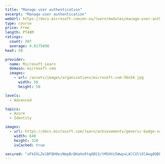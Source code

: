 ```yaml
---
title: "Manage user authentication"
excerpt: "Manage user authentication"
webUrl: https://docs.microsoft.com/en-us/learn/modules/manage-user-authentication/
type: course
price: Free
length: PT48M
ratings:
  count: 307
  average: 4.8175898
heat: 50

provider:
  name: Microsoft Learn
  domain: microsoft.com
  images:
    - url: /assets/images/organizations/microsoft.com-50x50.jpg
      width: 50
      height: 50

levels:
  - Advanced

topics:
  - Azure
  - Identity

images:
  - url: https://docs.microsoft.com/learn/achievements/generic-badge-social.png
    width: 640
    height: 320
    isCached: true

secured: "xFkGSLZe1BFQH8ezNmpBrQHaHsRtqABS3/tM5HVz5WwpsLAlCUltOlAwg8QBFD9WkIrdgwxlMvjR8bQdiSnYCja6wrFA721CW0iRk5unJHDDftCvzIvXdXw7g5IULjvutoakMjm7AV97idMPAUy/jnCMf3lCrh8woAXN/rMvNbniX+kTayrGSEA6QIcJykiDx/9ovFW4y52tScTL3EccqYlBgz3oWt+B8dyBN2mD1YpcUCG7Il4N3IUt2MSBrA3OFYysQglz08Yc2V/fVQoTdzRR+b6z693/3JJArnzzkOqJhrV264CwLhx1ExibILQZL6bTRfJwjbzazsRMS+sh1HCeOusssmzPqPEDotfBpAItIggwsQsmNN2pzHjgEDbgBhPyel9C7Zb1bY8HU3TbkfCCBdj4WSzfBe2KH+kRzXI=;DRcb+ihHAL+r+4Hx/ERRQg=="
---
```


